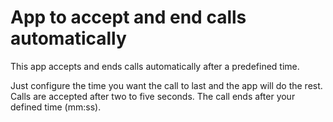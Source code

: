 # App to accept and end calls automatically
This app accepts and ends calls automatically after a predefined time. 

Just configure the time you want the call to last and the app will do the rest. Calls are accepted after two to five seconds. The call ends after your defined time (mm:ss).
